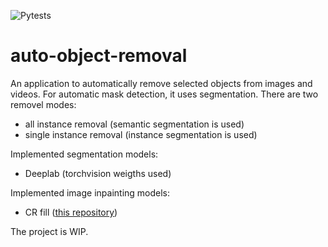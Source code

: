 ![Pytests](https://github.com/mintusf/auto-object-removal/actions/workflows/pytest.yml/badge.svg?branch=main)

# auto-object-removal
An application to automatically remove selected objects from images and videos.
For automatic mask detection, it uses segmentation.
There are two removel modes:
* all instance removal (semantic segmentation is used)
* single instance removal (instance segmentation is used)

Implemented segmentation models:
* Deeplab (torchvision weigths used)

Implemented image inpainting models:
* CR fill ([this repository](https://github.com/zengxianyu/crfill))

The project is WIP.
